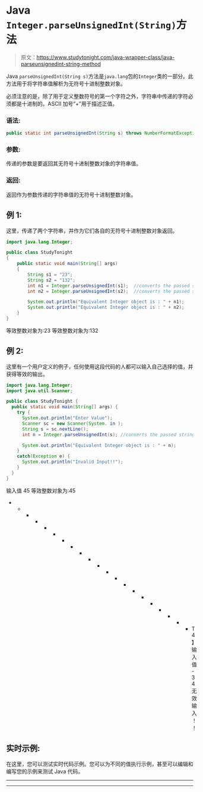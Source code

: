 # Java `Integer.parseUnsignedInt(String)`方法

> 原文：<https://www.studytonight.com/java-wrapper-class/java-parseunsignedint-string-method>

Java `parseUnsignedInt(String s)`方法是`java.lang`包的`Integer`类的一部分。此方法用于将字符串值解析为无符号十进制整数对象。

必须注意的是，除了用于定义整数符号的第一个字符之外，字符串中传递的字符必须都是十进制的。ASCII 加号“+”用于描述正值。

### 语法:

```java
public static int parseUnsignedInt(String s) throws NumberFormatException
```

### 参数:

传递的参数是要返回其无符号十进制整数对象的字符串值。

### 返回:

返回作为参数传递的字符串值的无符号十进制整数对象。

## 例 1:

这里，传递了两个字符串，并作为它们各自的无符号十进制整数对象返回。

```java
import java.lang.Integer;

public class StudyTonight 
{  
    public static void main(String[] args) 
    {      
        String s1 = "23"; 
        String s2 = "132";
        int n1 = Integer.parseUnsignedInt(s1);  //converts the passed string as unsigned integer
        int n2 = Integer.parseUnsignedInt(s2);  //converts the passed string as unsigned integer

        System.out.println("Equivalent Integer object is : " + n1);
        System.out.println("Equivalent Integer object is : " + n2);    
    }  
} 
```

等效整数对象为:23
等效整数对象为:132

## 例 2:

这里有一个用户定义的例子，任何使用这段代码的人都可以输入自己选择的值，并获得等效的输出。

```java
import java.lang.Integer;
import java.util.Scanner;

public class StudyTonight {
  public static void main(String[] args) {
    try {
      System.out.println("Enter Value");
      Scanner sc = new Scanner(System. in );
      String s = sc.nextLine();
      int n = Integer.parseUnsignedInt(s); //converts the passed string as unsigned integer

      System.out.println("Equivalent Integer object is : " + n);
    }
    catch(Exception e) {
      System.out.println("Invalid Input!!");
    }
  }
}
```

输入值
45
等效整数对象为:45
* * * * * * * * * * * * * * * * * * * * * T4】输入值
-34
无效输入！！

## 实时示例:

在这里，您可以测试实时代码示例。您可以为不同的值执行示例，甚至可以编辑和编写您的示例来测试 Java 代码。

* * *

* * *